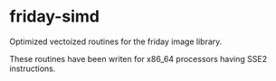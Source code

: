 friday-simd
===========

Optimized vectoized routines for the friday image library.

These routines have been writen for x86_64 processors having SSE2 instructions.
